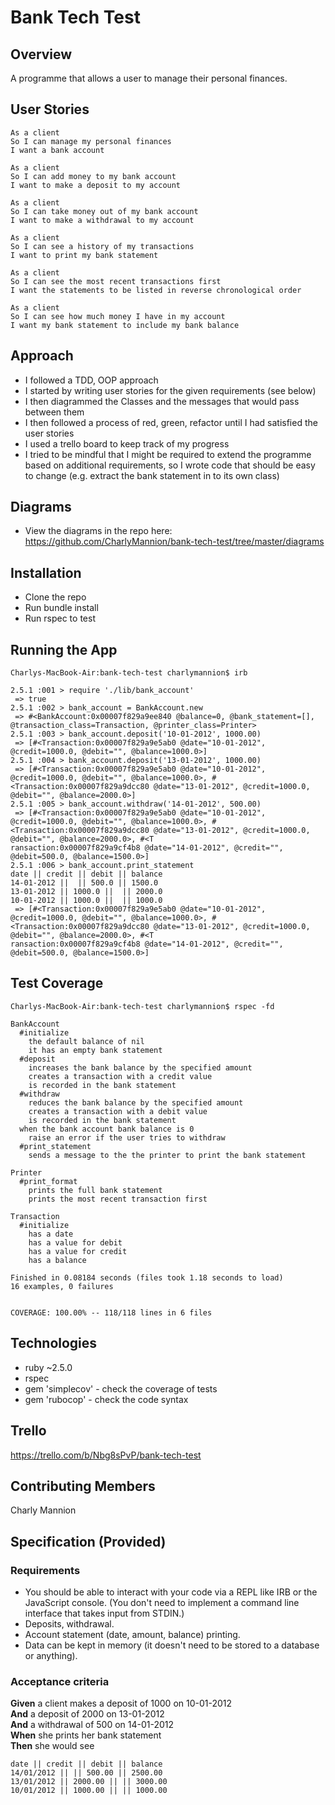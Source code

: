 # Bank Tech Test

## Overview
A programme that allows a user to manage their personal finances.

## User Stories

```
As a client
So I can manage my personal finances
I want a bank account

As a client
So I can add money to my bank account
I want to make a deposit to my account

As a client
So I can take money out of my bank account
I want to make a withdrawal to my account

As a client
So I can see a history of my transactions
I want to print my bank statement

As a client
So I can see the most recent transactions first
I want the statements to be listed in reverse chronological order

As a client
So I can see how much money I have in my account
I want my bank statement to include my bank balance
```

## Approach
* I followed a TDD, OOP approach
* I started by writing user stories for the given requirements (see below)
* I then diagrammed the Classes and the messages that would pass between them
* I then followed a process of red, green, refactor until I had satisfied the user stories
* I used a trello board to keep track of my progress
* I tried to be mindful that I might be required to extend the programme based on additional requirements, so I wrote code that should be easy to change (e.g. extract the bank statement in to its own class)

## Diagrams
* View the diagrams in the repo here:
https://github.com/CharlyMannion/bank-tech-test/tree/master/diagrams

## Installation
* Clone the repo
* Run bundle install
* Run rspec to test

## Running the App
```
Charlys-MacBook-Air:bank-tech-test charlymannion$ irb

2.5.1 :001 > require './lib/bank_account'
 => true
2.5.1 :002 > bank_account = BankAccount.new
 => #<BankAccount:0x00007f829a9ee840 @balance=0, @bank_statement=[], @transaction_class=Transaction, @printer_class=Printer>
2.5.1 :003 > bank_account.deposit('10-01-2012', 1000.00)
 => [#<Transaction:0x00007f829a9e5ab0 @date="10-01-2012", @credit=1000.0, @debit="", @balance=1000.0>]
2.5.1 :004 > bank_account.deposit('13-01-2012', 1000.00)
 => [#<Transaction:0x00007f829a9e5ab0 @date="10-01-2012", @credit=1000.0, @debit="", @balance=1000.0>, #<Transaction:0x00007f829a9dcc80 @date="13-01-2012", @credit=1000.0, @debit="", @balance=2000.0>]
2.5.1 :005 > bank_account.withdraw('14-01-2012', 500.00)
 => [#<Transaction:0x00007f829a9e5ab0 @date="10-01-2012", @credit=1000.0, @debit="", @balance=1000.0>, #<Transaction:0x00007f829a9dcc80 @date="13-01-2012", @credit=1000.0, @debit="", @balance=2000.0>, #<T
ransaction:0x00007f829a9cf4b8 @date="14-01-2012", @credit="", @debit=500.0, @balance=1500.0>]
2.5.1 :006 > bank_account.print_statement
date || credit || debit || balance
14-01-2012 ||  || 500.0 || 1500.0
13-01-2012 || 1000.0 ||  || 2000.0
10-01-2012 || 1000.0 ||  || 1000.0
 => [#<Transaction:0x00007f829a9e5ab0 @date="10-01-2012", @credit=1000.0, @debit="", @balance=1000.0>, #<Transaction:0x00007f829a9dcc80 @date="13-01-2012", @credit=1000.0, @debit="", @balance=2000.0>, #<T
ransaction:0x00007f829a9cf4b8 @date="14-01-2012", @credit="", @debit=500.0, @balance=1500.0>]
```

## Test Coverage
```
Charlys-MacBook-Air:bank-tech-test charlymannion$ rspec -fd

BankAccount
  #initialize
    the default balance of nil
    it has an empty bank statement
  #deposit
    increases the bank balance by the specified amount
    creates a transaction with a credit value
    is recorded in the bank statement
  #withdraw
    reduces the bank balance by the specified amount
    creates a transaction with a debit value
    is recorded in the bank statement
  when the bank account bank balance is 0
    raise an error if the user tries to withdraw
  #print_statement
    sends a message to the the printer to print the bank statement

Printer
  #print_format
    prints the full bank statement
    prints the most recent transaction first

Transaction
  #initialize
    has a date
    has a value for debit
    has a value for credit
    has a balance

Finished in 0.08184 seconds (files took 1.18 seconds to load)
16 examples, 0 failures


COVERAGE: 100.00% -- 118/118 lines in 6 files
```

## Technologies
* ruby ~2.5.0
* rspec
* gem 'simplecov' - check the coverage of tests
* gem 'rubocop' - check the code syntax

## Trello
https://trello.com/b/Nbg8sPvP/bank-tech-test

## Contributing Members
Charly Mannion

## Specification (Provided)

### Requirements

* You should be able to interact with your code via a REPL like IRB or the JavaScript console.  (You don't need to implement a command line interface that takes input from STDIN.)
* Deposits, withdrawal.
* Account statement (date, amount, balance) printing.
* Data can be kept in memory (it doesn't need to be stored to a database or anything).

### Acceptance criteria

**Given** a client makes a deposit of 1000 on 10-01-2012  
**And** a deposit of 2000 on 13-01-2012  
**And** a withdrawal of 500 on 14-01-2012  
**When** she prints her bank statement  
**Then** she would see

```
date || credit || debit || balance
14/01/2012 || || 500.00 || 2500.00
13/01/2012 || 2000.00 || || 3000.00
10/01/2012 || 1000.00 || || 1000.00
```

